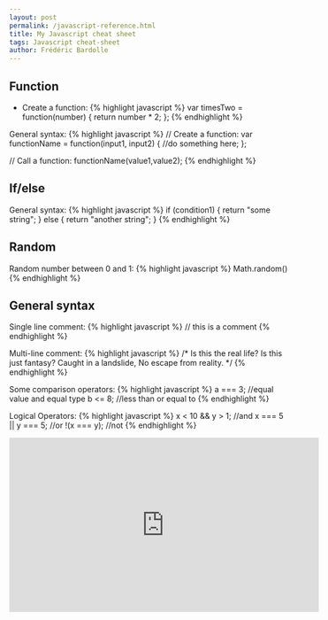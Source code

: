 ```yaml
---
layout: post
permalink: /javascript-reference.html
title: My Javascript cheat sheet
tags: Javascript cheat-sheet
author: Frédéric Bardolle
---
```

## Function
* Create a function:
{% highlight javascript %}
var timesTwo = function(number) {
    return number * 2;
};
{% endhighlight %}

General syntax:
{% highlight javascript %}
// Create a function:
var functionName = function(input1, input2) {
    //do something here;
};

// Call a function:
functionName(value1,value2);
{% endhighlight %}

## If/else
General syntax:
{% highlight javascript %}
if (condition1) {
    return "some string";
}
else {
    return "another string";
}
{% endhighlight %}

## Random
Random number between 0 and 1:
{% highlight javascript %}
Math.random()
{% endhighlight %}

## General syntax
Single line comment:
{% highlight javascript %}
// this is a comment
{% endhighlight %}

Multi-line comment:
{% highlight javascript %}
/*
Is this the real life?
Is this just fantasy?
Caught in a landslide,
No escape from reality.
*/
{% endhighlight %}

Some comparison operators:
{% highlight javascript %}
a === 3;	//equal value and equal type
b <= 8;     //less than or equal to
{% endhighlight %}

Logical Operators:
{% highlight javascript %}
x < 10 && y > 1;    //and
x === 5 || y === 5; //or
!(x === y);         //not
{% endhighlight %}


<iframe width="560" height="315" src="http://www.youtube.com/embed/EKoxLxzWNOk" frameborder="0" allowfullscreen></iframe>
